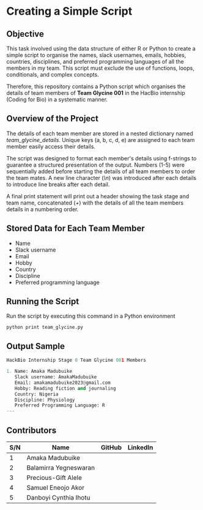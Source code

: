 # Creating a Simple Script
## Objective
This task involved using the data structure of either R or Python to create a simple script to organise the names, slack usernames, emails, hobbies, countries, disciplines, and preferred programming languages of all the members in my team. This script must exclude the use of functions, loops, conditionals, and complex concepts.

Therefore, this repository contains a Python script which organises the details of team members of **Team Glycine 001** in the HacBio internship (Coding for Bio) in a systematic manner.
## Overview of the Project
The details of each team member are stored in a nested dictionary named *team_glycine_details*. Unique keys (a, b, c, d, e) are assigned to each team member easily access their details. 

The script was designed to format each member's details using f-strings to guarantee a structured presentation of the output. Numbers (1-5) were sequentially added before starting the details of all team members to order the team mates. A new line character (*\n*) was introduced after each details to introduce line breaks after each detail. 

A final print statement will print out a header showing the task stage and team name, concatenated (*+*) with the details of all the team members details in a numbering order.
## Stored Data for Each Team Member
- Name
- Slack username
- Email
- Hobby
- Country
- Discipline
- Preferred programming language
## Running the Script
Run the script by executing this command in a Python environment

`python print team_glycine.py`

## Output Sample

```python
HackBio Internship Stage 0 Team Glycine 001 Members

1. Name: Amaka Madubuike
   Slack username: AmakaMadubuike
   Email: amakamadubuike2023@gmail.com
   Hobby: Reading fiction and journaling
   Country: Nigeria
   Discipline: Physiology
   Preferred Programming Language: R
---
```

## Contributors
| S/N | Name                  | GitHub                        | LinkedIn                        |
|-----|-----------------------|-------------------------------|---------------------------------|
| 1   | Amaka Madubuike       |                               |                                 |
| 2   | Balamirra Yegneswaran |                               |                                 |
| 3   | Precious-Gift Alele   |                               |                                 |
| 4   | Samuel Eneojo Akor    |                               |                                 |
| 5   | Danboyi Cynthia Ihotu |                               |                                 |
